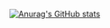 [![Anurag's GitHub stats](https://github-readme-stats.vercel.app/api?username=Nitsuguaaa)](https://github.com/anuraghazra/github-readme-stats)
<!---
Nitsuguaaa/Nitsuguaaa is a ✨ special ✨ repository because its `README.md` (this file) appears on your GitHub profile.
You can click the Preview link to take a look at your changes.
--->
